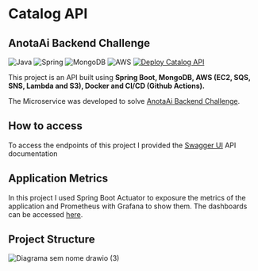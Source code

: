 # Catalog API
## AnotaAi Backend Challenge

![Java](https://img.shields.io/badge/java-%23ED8B00.svg?style=for-the-badge&logo=openjdk&logoColor=white)
![Spring](https://img.shields.io/badge/spring-%236DB33F.svg?style=for-the-badge&logo=spring&logoColor=white)
![MongoDB](https://img.shields.io/badge/MongoDB-%234ea94b.svg?style=for-the-badge&logo=mongodb&logoColor=white)
![AWS](https://img.shields.io/badge/AWS-%23FF9900.svg?style=for-the-badge&logo=amazon-aws&logoColor=white)
[![Deploy Catalog API](https://github.com/guilhermeozana/anotaai-challenge/actions/workflows/prod.yml/badge.svg?branch=main)](https://github.com/guilhermeozana/anotaai-challenge/actions/workflows/prod.yml)

This project is an API built using **Spring Boot, MongoDB, AWS (EC2, SQS, SNS, Lambda and S3), Docker and CI/CD (Github Actions).**

The Microservice was developed to solve [AnotaAi Backend Challenge](https://github.com/githubanotaai/new-test-backend-nodejs).

## How to access
To access the endpoints of this project I provided the [Swagger UI](http://18.207.212.126:8080/swagger-ui/index.html) API documentation

## Application Metrics
In this project I used Spring Boot Actuator to exposure the metrics of the application and Prometheus with Grafana to show them. The dashboards can be accessed [here]([https://github.com/githubanotaai/new-test-backend-nodejs](http://18.207.212.126:3000/d/OS7-NUiGz/spring-boot-and-endpoint-metrics-2-0?orgId=1&refresh=10s)). 

## Project Structure

![Diagrama sem nome drawio (3)](https://github.com/guilhermeozana/anotaai-challenge/assets/69025200/04c3df9c-b6b4-4fbb-a317-dede1f946093)





